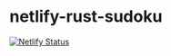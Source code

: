 # netlify-rust-sudoku

[![Netlify Status](https://api.netlify.com/api/v1/badges/95e92cee-cb90-4025-8f9b-05b6c01a8135/deploy-status)](https://app.netlify.com/sites/rust-sudoku-wc/deploys)

